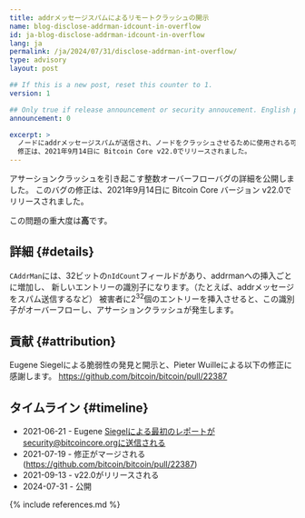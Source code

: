 ```yaml
---
title: addrメッセージスパムによるリモートクラッシュの開示
name: blog-disclose-addrman-idcount-in-overflow
id: ja-blog-disclose-addrman-idcount-in-overflow
lang: ja
permalink: /ja/2024/07/31/disclose-addrman-int-overflow/
type: advisory
layout: post

## If this is a new post, reset this counter to 1.
version: 1

## Only true if release announcement or security annoucement. English posts only
announcement: 0

excerpt: >
  ノードにaddrメッセージスパムが送信され、ノードをクラッシュさせるために使用される可能性がありました。
  修正は、2021年9月14日に Bitcoin Core v22.0でリリースされました。
---
```


アサーションクラッシュを引き起こす整数オーバーフローバグの詳細を公開しました。
このバグの修正は、2021年9月14日に Bitcoin Core バージョン v22.0でリリースされました。

この問題の重大度は**高**です。

## 詳細 {#details}

`CAddrMan`には、32ビットの`nIdCount`フィールドがあり、addrmanへの挿入ごとに増加し、
新しいエントリーの識別子になります。（たとえば、addrメッセージをスパム送信するなど）
被害者に2<sup>32</sup>個のエントリーを挿入させると、この識別子がオーバーフローし、アサーションクラッシュが発生します。

## 貢献 {#attribution}

Eugene Siegelによる脆弱性の発見と開示と、Pieter Wuilleによる以下の修正に感謝します。
https://github.com/bitcoin/bitcoin/pull/22387

## タイムライン {#timeline}

* 2021-06-21 - Eugene Siegelによる最初のレポートがsecurity@bitcoincore.orgに送信される
* 2021-07-19 - 修正がマージされる(https://github.com/bitcoin/bitcoin/pull/22387)
* 2021-09-13 - v22.0がリリースされる
* 2024-07-31 - 公開

{% include references.md %}
